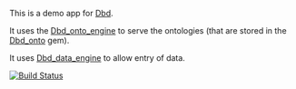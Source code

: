 This is a demo app for [Dbd].

It uses the [Dbd_onto_engine] to serve the ontologies
(that are stored in the [Dbd_onto] gem).

It uses [Dbd_data_engine] to allow entry of data.

[![Build Status](https://travis-ci.org/petervandenabeele/dbd_demo.png?branch=master)](http://travis-ci.org/petervandenabeele/dbd_demo)


[Dbd]:                https://github.com/petervandenabeele/dbd#readme
[Dbd_onto_engine]:    https://github.com/petervandenabeele/dbd_onto_engine#readme
[Dbd_onto]:           https://github.com/petervandenabeele/dbd_onto#readme
[Dbd_data_engine]:    https://github.com/petervandenabeele/dbd_data_engine#readme
